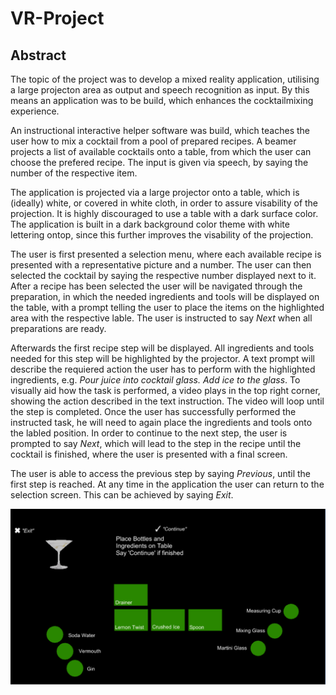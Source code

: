 # VR-Project

## Abstract
The topic of the project was to develop a mixed reality application, utilising a large projecton area as output and speech recognition as input. By this means an application was to be build, which enhances the cocktailmixing experience.

An instructional interactive helper software was build, which teaches the user how to mix a cocktail from a pool of prepared recipes. A beamer projects a list of available cocktails onto a table, from which the user can choose the prefered recipe. The input is given via speech, by saying the number of the respective item.

The application is projected via a large projector onto a table, which is (ideally) white, or covered in white cloth, in order to assure visability of the projection. It is highly discouraged to use a table with a dark surface color. The application is built in a dark background color theme with white lettering ontop, since this further improves the visability of the projection.

The user is first presented a selection menu, where each available recipe is presented with a representative picture and a number. The user can then selected the cocktail by saying the respective number displayed next to it. After a recipe has been selected the user will be navigated through the preparation, in which the needed ingredients and tools will be displayed on the table, with a prompt telling the user to place the items on the highlighted area with the respective lable. The user is instructed to say *Next* when all preparations are ready.

Afterwards the first recipe step will be displayed. All ingredients and tools needed for this step will be highlighted by the projector. A text prompt will describe the requiered action the user has to perform with the highlighted ingredients, e.g. *Pour juice into cocktail glass. Add ice to the glass*. To visually aid how the task is performed, a video plays in the top right corner, showing the action described in the text instruction. The video will loop until the step is completed. Once the user has successfully performed the instructed task, he will need to again place the ingredients and tools onto the labled position. In order to continue to the next step, the user is prompted to say *Next*, which will lead to the step in the recipe until the cocktail is finished, where the user is presented with a final screen.

The user is able to access the previous step by saying *Previous*, until the first step is reached. At any time in the application the user can return to the selection screen. This can be achieved by saying *Exit*.  

![alt text](https://github.com/GeibTobias/Making-Virtual-and-Augmented-Reality-great-again---Project/blob/master/cocktailMixer.PNG "Setup Screen")

